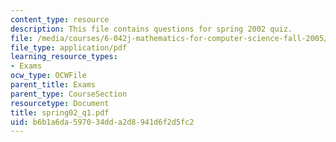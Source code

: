 ```yaml
---
content_type: resource
description: This file contains questions for spring 2002 quiz.
file: /media/courses/6-042j-mathematics-for-computer-science-fall-2005/b6b1a6da597034dda2d8941d6f2d5fc2_spring02_q1.pdf
file_type: application/pdf
learning_resource_types:
- Exams
ocw_type: OCWFile
parent_title: Exams
parent_type: CourseSection
resourcetype: Document
title: spring02_q1.pdf
uid: b6b1a6da-5970-34dd-a2d8-941d6f2d5fc2
---
```

